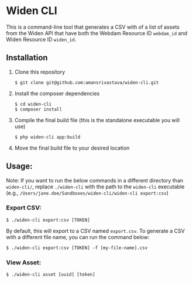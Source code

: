 # Widen CLI

This is a command-line tool that generates a CSV with of a list of assets from the Widen API that have both the Webdam Resource ID `webdam_id` and Widen Resource ID `widen_id`.

## Installation

1. Clone this repository
   ```shell
   $ git clone git@github.com:amansrivastava/widen-cli.git
   ```
2. Install the composer dependencies
   ```shell
   $ cd widen-cli
   $ composer install
   ```
3. Compile the final build file (this is the standalone executable you will use)
   ```shell
   $ php widen-cli app:build
   ```
4. Move the final build file to your desired location

## Usage:
Note: If you want to run the below commands in a different directory than `widen-cli/`, replace `./widen-cli` with the path to the `widen-cli` executable (e.g., `/Users/jane.doe/Sandboxes/widen-cli/widen-cli export:csv`)

### Export CSV:
```shell
$ ./widen-cli export:csv [TOKEN]
```

By default, this will export to a CSV named `export.csv`. To generate a CSV with a different file name, you can run the command below:

```shell
$ ./widen-cli export:csv [TOKEN] -f [my-file-name].csv
```
### View Asset:
```shell
$ ./widen-cli asset [uuid] [token]
```
